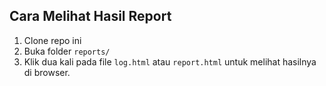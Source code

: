 ## Cara Melihat Hasil Report
1. Clone repo ini
2. Buka folder `reports/`
3. Klik dua kali pada file `log.html` atau `report.html` untuk melihat hasilnya di browser.
